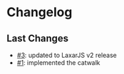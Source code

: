 # Changelog

## Last Changes

- [#3](https://github.com/LaxarJS/widget-catwalk/issues/3): updated to LaxarJS v2 release
- [#1](https://github.com/LaxarJS/widget-catwalk/issues/1): implemented the catwalk
